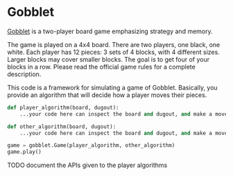 # Gobblet

[Gobblet](http://en.wikipedia.org/wiki/Gobblet) is a two-player board game emphasizing strategy and memory.

The game is played on a 4x4 board. There are two players, one black, one white. Each player has 12 pieces: 3 sets of 4 blocks, with 4 different sizes. Larger blocks may cover smaller blocks. The goal is to get four of your blocks in a row. Please read the official game rules for a complete description.

This code is a framework for simulating a game of Gobblet. Basically, you provide an algorithm that will decide how a player moves their pieces.

```python
def player_algorithm(board, dugout):
    ...your code here can inspect the board and dugout, and make a move...

def other_algorithm(board, dugout):
    ...your code here can inspect the board and dugout, and make a move...

game = gobblet.Game(player_algorithm, other_algorithm)
game.play()
```


TODO document the APIs given to the player algorithms
